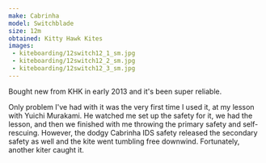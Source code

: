 ```yaml
---
make: Cabrinha
model: Switchblade
size: 12m
obtained: Kitty Hawk Kites
images:
 - kiteboarding/12switch12_1_sm.jpg
 - kiteboarding/12switch12_2_sm.jpg
 - kiteboarding/12switch12_3_sm.jpg
---
```


Bought new from KHK in early 2013 and it's been super reliable.

Only problem I've had with it was the very first time I used it, at my lesson with Yuichi Murakami.
He watched me set up the safety for it, we had the lesson, and then we finished with me throwing the primary safety and self-rescuing.
However, the dodgy Cabrinha IDS safety released the secondary safety as well and the kite went tumbling free downwind.
Fortunately, another kiter caught it.